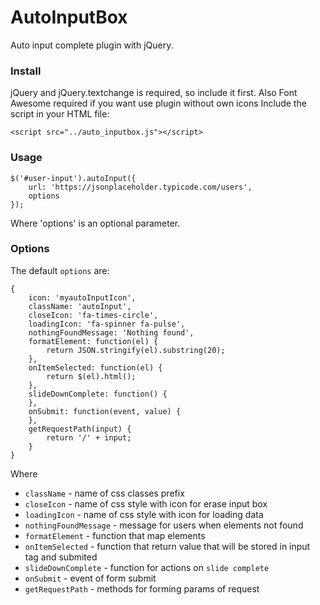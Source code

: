 # AutoInputBox
Auto input complete plugin with jQuery.

### Install
jQuery and jQuery.textchange is required, so include it first.
Also Font Awesome required if you want use plugin without own icons
Include the script in your HTML file:

	<script src="../auto_inputbox.js"></script>

### Usage
	$('#user-input').autoInput({
		url: 'https://jsonplaceholder.typicode.com/users',
		options
	});
		
Where 'options' is an optional parameter.

### Options
The default `options` are:

	{
		icon: 'myautoInputIcon',
		className: 'autoInput',
		closeIcon: 'fa-times-circle',
		loadingIcon: 'fa-spinner fa-pulse',
		nothingFoundMessage: 'Nothing found',
		formatElement: function(el) {
			return JSON.stringify(el).substring(20);
		},
		onItemSelected: function(el) {
			return $(el).html();
		},
		slideDownComplete: function() {
		},
		onSubmit: function(event, value) {
		},
		getRequestPath(input) {
			return '/' + input;
		}
   	}
		
Where
- `className` - name of css classes prefix
- `closeIcon` - name of css style with icon for erase input box
- `loadingIcon` - name of css style with icon for loading data
- `nothingFoundMessage` - message for users when elements not found
- `formatElement` - function that map elements
- `onItemSelected` - function that return value that will be stored in input tag and submited
- `slideDownComplete` - function for actions on `slide complete`
- `onSubmit` - event of form submit
- `getRequestPath` - methods for forming params of request